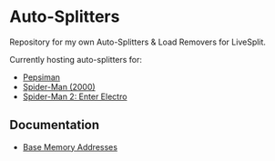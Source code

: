 # Auto-Splitters
Repository for my own Auto-Splitters &amp; Load Removers for LiveSplit. 

Currently hosting auto-splitters for:
+ [Pepsiman](https://github.com/MrMonsh/Auto-Splitters/tree/main/Pepsiman)
+ [Spider-Man (2000)](https://github.com/MrMonsh/Auto-Splitters/tree/main/Spider-Man%20(2000))
+ [Spider-Man 2: Enter Electro](https://github.com/MrMonsh/Auto-Splitters/tree/main/Spider-Man%202:%20Enter%20Electro)

## Documentation
+ [Base Memory Addresses](https://github.com/MrMonsh/Auto-Splitters/blob/main/baseMemoryAddreses.md)
